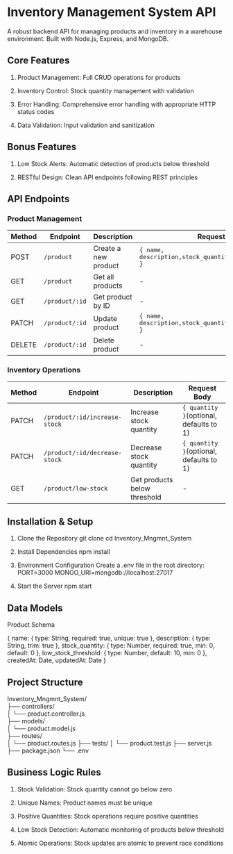 # Inventory Management System API
A robust backend API for managing products and inventory in a warehouse environment. Built with Node.js, Express, and MongoDB.


## Core Features
1. Product Management: Full CRUD operations for products

2. Inventory Control: Stock quantity management with validation

3. Error Handling: Comprehensive error handling with appropriate HTTP status codes

4. Data Validation: Input validation and sanitization

## Bonus Features
1. Low Stock Alerts: Automatic detection of products below threshold

2. RESTful Design: Clean API endpoints following REST principles


## API Endpoints

### Product Management

| Method | Endpoint       | Description          | Request Body |
|--------|----------------|----------------------|--------------|
| POST   | `/product`     | Create a new product | `{ name, description,stock_quantity,low_stock_threshold }` |
| GET    | `/product`     | Get all products     | - |
| GET    | `/product/:id` | Get product by ID    | - |
| PATCH  | `/product/:id` | Update product       | `{ name, description,stock_quantity,low_stock_threshold }` |
| DELETE | `/product/:id` | Delete product       | - |


### Inventory Operations

| Method | Endpoint                       | Description                 | Request Body |
|--------|--------------------------------|-----------------------------|--------------|
| PATCH  | `/product/:id/increase-stock`  | Increase stock quantity     | `{ quantity }`(optional, defaults to 1) |
| PATCH  | `/product/:id/decrease-stock`  | Decrease stock quantity     | `{ quantity }`(optional, defaults to 1) |
| GET    | `/product/low-stock`           | Get products below threshold | - |


## Installation & Setup

1. Clone the Repository
  git clone <repository-url>
  cd Inventory_Mngmnt_System

2. Install Dependencies
   npm install

3. Environment Configuration
  Create a .env file in the root directory:
  PORT=3000
  MONGO_URI=mongodb://localhost:27017

4. Start the Server
   npm start


## Data Models
Product Schema

{
  name: { type: String, required: true, unique: true },
  description: { type: String, trim: true },
  stock_quantity: { 
    type: Number, 
    required: true, 
    min: 0,
    default: 0
  },
  low_stock_threshold: {
    type: Number,
    default: 10,
    min: 0
  },
  createdAt: Date,
  updatedAt: Date
}


## Project Structure

Inventory_Mngmnt_System/<br>
├── controllers/<br>
│   └── product.controller.js<br>
├── models/<br>
│   └── product.model.js<br>
├── routes/<br>
│   └── product.routes.js
├── tests/
│   └── product.test.js
├── server.js
├── package.json
└── .env


##  Business Logic Rules

1. Stock Validation: Stock quantity cannot go below zero

2. Unique Names: Product names must be unique

3. Positive Quantities: Stock operations require positive quantities

4. Low Stock Detection: Automatic monitoring of products below threshold

5. Atomic Operations: Stock updates are atomic to prevent race conditions